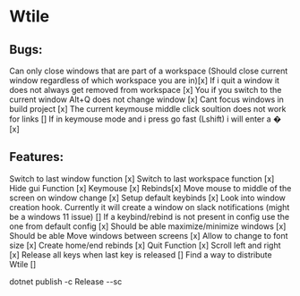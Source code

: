 # Wtile

## Bugs:
Can only close windows that are part of a workspace (Should close current window regardless of which workspace you are in)[x]
If i quit a window it does not always get removed from workspace [x]
You if you switch to the current window Alt+Q does not change window [x]
Cant focus windows in build project [x]
The current keymouse middle click soultion does not work for links []
If in keymouse mode and i press go fast (Lshift) i will enter a � [x]

## Features:
Switch to last window function [x]
Switch to last workspace function [x]
Hide gui Function [x]
Keymouse [x]
Rebinds[x]
Move mouse to middle of the screen on window change [x]
Setup default keybinds [x]
Look into window creation hook. Currently it will create a window on slack notifications (might be a windows 11 issue) []
If a keybind/rebind is not present in config use the one from default config [x]
Should be able maximize/minimize windows [x]
Should be able Move windows between screens [x]
Allow to change to font size [x]
Create home/end rebinds [x]
Quit Function [x]
Scroll left and right [x]
Release all keys when last key is released []
Find a way to distribute Wtile []




dotnet publish -c Release --sc 
